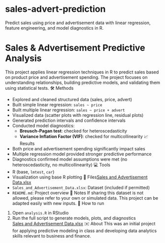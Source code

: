 # sales-advert-prediction
Predict sales using price and advertisement data with linear regression, feature engineering, and model diagnostics in R.
# Sales & Advertisement Predictive Analysis

This project applies linear regression techniques in R to predict sales based on product price and advertisement spending. The project focuses on understanding relationships, building predictive models, and validating them using statistical tests.
 🛠 Methods
- Explored and cleaned structured data (sales, price, advert)
- Built simple linear regression: `sales ~ price`
- Built multiple linear regression: `sales ~ price + advert`
- Visualized data (scatter plots with regression line, residual plots)
- Generated prediction intervals and confidence intervals
- Conducted model diagnostics:
  - **Breusch-Pagan test**: checked for heteroscedasticity
  - **Variance Inflation Factor (VIF)**: checked for multicollinearity
 📈 Results
- Both price and advertisement spending significantly impact sales
- Multiple regression model provided stronger predictive performance
- Diagnostics confirmed model assumptions were met (no heteroscedasticity, no multicollinearity)
💻 Tools
- R (base, `lmtest`, `car`)
- Visualization using base R plotting
📂 Files[Sales and Advertisement Data.xlsx](https://github.com/user-attachments/files/21068468/Sales.and.Advertisement.Data.xlsx)
- `Sales_and_Advertisement_Data.xlsx`: Dataset (included if permitted)
- `README.md`: Project overview
🔗 Notes
If sharing this dataset is not allowed, please refer to your own or simulated data. This project can be adapted easily with new inputs.
🚀 How to run
1. Open `analysis.R` in RStudio  
2. Run the full script to generate models, plots, and diagnostics  
[Sales and Advertisement Data.xlsx](https://github.com/user-attachments/files/21068465/Sales.and.Advertisement.Data.xlsx)
 ✉️ About
This was an initial project for applying predictive modeling in class and developing data analytics skills relevant to business and finance.
